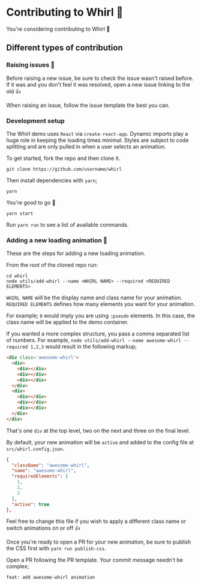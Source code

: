 # Contributing to Whirl 💪

You're considering contributing to Whirl 🎉

## Different types of contribution

### Raising issues 🐛
Before raising a new issue, be sure to check the issue wasn't raised before. If it was and you don't feel it was resolved, open a new issue linking to the old 👍

When raising an issue, follow the issue template the best you can.

### Development setup
The Whirl demo uses `React` via `create-react-app`. Dynamic imports play a huge role in keeping the loading times minimal. Styles are subject to code splitting and are only pulled in when a user selects an animation.

To get started, fork the repo and then clone it.
```shell
git clone https://github.com/username/whirl
```
Then install dependencies with `yarn`;
```shell
yarn
```
You're good to go 🙌
```shell
yarn start
```
Run `yarn run` to see a list of available commands.

### Adding a new loading animation 👟
These are the steps for adding a new loading animation.

From the root of the cloned repo run:
```shell
cd whirl
node utils/add-whirl --name <WHIRL NAME> --required <REQUIRED ELEMENTS>
```
`WHIRL NAME` will be the display name and class name for your animation. `REQUIRED ELEMENTS` defines how many elements you want for your animation.

For example; `0` would imply you are using `:pseudo` elements. In this case, the class name will be applied to the demo container.

If you wanted a more complex structure, you pass a comma separated list of numbers. For example, `node utils/add-whirl --name awesome-whirl --required 1,2,3` would result in the following markup;
```html
<div class='awesome-whirl'>
  <div>
    <div></div>
    <div></div>
    <div></div>
  </div>
  <div>
    <div></div>
    <div></div>
    <div></div>
  </div>
</div>
```
That's one `div` at the top level, two on the next and three on the final level.

By default, your new animation will be `active` and added to the config file at `src/whirl.config.json`.
```json
{
  "className": "awesome-whirl",
  "name": "awesome-whirl",
  "requiredElements": [
    1,
    2,
    3
  ],
  "active": true
},
```
Feel free to change this file if you wish to apply a different class name or switch animations on or off 👍

Once you're ready to open a PR for your new animation, be sure to publish the CSS first with `yarn run publish-css`.

Open a PR following the PR template. Your commit message needn't be complex;

`feat: add awesome-whirl animation`

